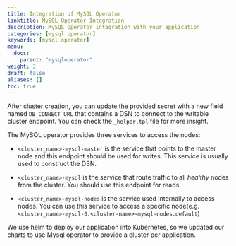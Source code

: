 ```yaml
---
title: Integration of MySQL Operator
linktitle: MySQL Operator Integration
description: MySQL Operator integration with your application
categories: [mysql operator]
keywords: [mysql operator]
menu:
  docs:
    parent: "mysqloperator"
weight: 3
draft: false
aliases: []
toc: true
---
```


After cluster creation, you can update the provided secret with a new field
named `DB_CONNECT_URL` that contains a DSN to connect to the writable cluster
endpoint. You can check the `_helper.tpl` file for more insight.

The MySQL operator provides three services to access the nodes:

 * `<cluster_name>-mysql-master` is the service that points to the master node
   and this endpoint should be used for writes. This service is usually used to
   construct the DSN.

 * `<cluster_name>-mysql` is the service that route traffic to all _healthy_
   nodes from the cluster. You should use this endpoint for reads.

 * `<cluster_name>-mysql-nodes` is the service used internally to access nodes. You
   can use this service to access a specific node(e.g.
   `<cluster_name>-mysql-0.<cluster-name>-mysql-nodes.default`)


We use helm to deploy our application into Kubernetes, so we updated our charts
to use Mysql operator to provide a cluster per application.
